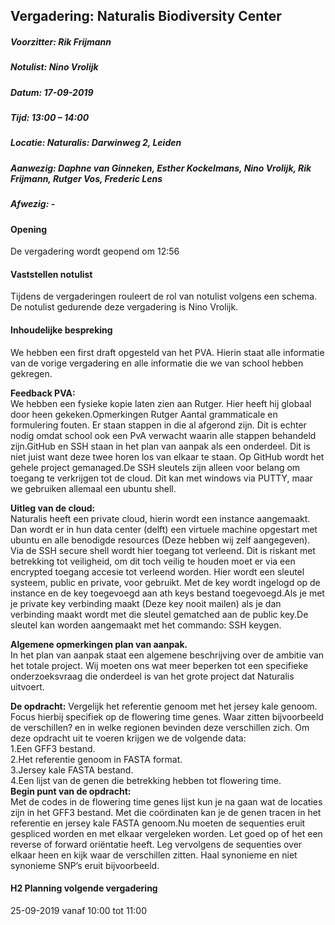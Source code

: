 ## Vergadering: Naturalis Biodiversity Center
##### Voorzitter:		Rik Frijmann
##### Notulist:		Nino Vrolijk
##### Datum:		17-09-2019
##### Tijd:			13:00 – 14:00
##### Locatie:		Naturalis: Darwinweg 2, Leiden
##### Aanwezig:		Daphne van Ginneken, Esther Kockelmans, Nino Vrolijk, Rik Frijmann, Rutger Vos, Frederic Lens
##### Afwezig:		-

####  Opening
De vergadering wordt geopend om 12:56
####  Vaststellen notulist
Tijdens de vergaderingen rouleert de rol van notulist volgens een schema.
De notulist gedurende deze vergadering is Nino Vrolijk.

####  Inhoudelijke bespreking
We hebben een first draft opgesteld van het PVA. Hierin staat alle informatie van de vorige vergadering en alle informatie die we van school hebben gekregen.

<b>Feedback PVA:</b><br>
We hebben een fysieke kopie laten zien aan Rutger. Hier heeft hij globaal door heen gekeken.Opmerkingen Rutger Aantal grammaticale en formulering fouten. Er staan stappen in die al afgerond zijn. Dit is echter nodig omdat school ook een PvA verwacht waarin alle stappen behandeld zijn.GitHub en SSH staan in het plan van aanpak als een onderdeel. Dit is niet juist want deze twee horen los van elkaar te staan. Op GitHub wordt het gehele project gemanaged.De SSH sleutels zijn alleen voor belang om toegang te verkrijgen tot de cloud. Dit kan met windows via PUTTY, maar we gebruiken allemaal een ubuntu shell.<br>

<b>Uitleg van de cloud:</b><br>
Naturalis heeft een private cloud, hierin wordt een instance aangemaakt. Dan wordt er in hun data center (delft) een virtuele machine opgestart met ubuntu en alle benodigde resources (Deze hebben wij zelf aangegeven). Via de SSH secure shell wordt hier toegang tot verleend. Dit is riskant met betrekking tot veiligheid, om dit toch veilig te houden moet er via een encrypted toegang accesie tot verleend worden. Hier wordt een sleutel systeem, public en private, voor gebruikt. Met de key wordt ingelogd op de instance en de key toegevoegd aan ath keys bestand toegevoegd.Als je met je private key verbinding maakt (Deze key nooit mailen) als je dan verbinding maakt wordt met die sleutel gematched aan de public key.De sleutel kan worden aangemaakt met het commando: SSH keygen.<br>

<b>Algemene opmerkingen plan van aanpak.</b><br>
In het plan van aanpak staat een algemene beschrijving over de ambitie van het totale project. Wij moeten ons wat meer beperken tot een specifieke onderzoeksvraag die onderdeel is van het grote project dat Naturalis uitvoert.

<b>De opdracht:</b>
Vergelijk het referentie genoom met het jersey kale genoom. Focus hierbij specifiek op de flowering time genes. Waar zitten bijvoorbeeld de verschillen? en in welke regionen bevinden deze verschillen zich.
Om deze opdracht uit te voeren krijgen we de volgende data:<br>
1.Een GFF3 bestand.<br>
2.Het referentie genoom in FASTA format.<br>
3.Jersey kale FASTA bestand.<br>
4.Een lijst van de genen die betrekking hebben tot flowering time.<br>
<b>Begin punt van de opdracht:</b><br>
Met de codes in de flowering time genes lijst kun je na gaan wat de locaties zijn in het GFF3 bestand. Met die coördinaten kan je de genen tracen in het referentie en jersey kale FASTA genoom.Nu moeten de sequenties eruit gespliced worden en met elkaar vergeleken worden. Let goed op of het een reverse of forward oriëntatie heeft. Leg vervolgens de sequenties over elkaar heen en kijk waar de verschillen zitten. Haal synonieme en niet synonieme SNP’s eruit bijvoorbeeld.

#### H2 Planning volgende vergadering
25-09-2019 vanaf 10:00 tot 11:00
